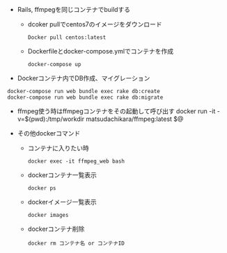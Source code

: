 * Rails, ffmpegを同じコンテナでbuildする
  * dcoker pullでcentos7のイメージをダウンロード

    `Docker pull centos:latest`
  * Dockerfileとdocker-compose.ymlでコンテナを作成

    `docker-compose up`

* Dockerコンテナ内でDB作成、マイグレーション
```
docker-compose run web bundle exec rake db:create
docker-compose run web bundle exec rake db:migrate
```

* ffmpeg使う時はffmpegコンテナをその起動して呼び出す
    docker run -it -v=$(pwd):/tmp/workdir matsudachikara/ffmpeg:latest $@

* その他dockerコマンド
  * コンテナに入りたい時

    `docker exec -it ffmpeg_web bash`

  * dockerコンテナ一覧表示

      `docker ps`

  * dockerイメージ一覧表示

      `docker images`

  * dockerコンテナ削除

      `docker rm コンテナ名 or コンテナID`
